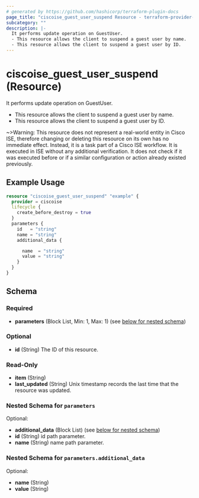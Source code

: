 ```yaml
---
# generated by https://github.com/hashicorp/terraform-plugin-docs
page_title: "ciscoise_guest_user_suspend Resource - terraform-provider-ciscoise"
subcategory: ""
description: |-
  It performs update operation on GuestUser.
  - This resource allows the client to suspend a guest user by name.
  - This resource allows the client to suspend a guest user by ID.
---
```


# ciscoise_guest_user_suspend (Resource)

It performs update operation on GuestUser.
- This resource allows the client to suspend a guest user by name.
- This resource allows the client to suspend a guest user by ID.

~>Warning: This resource does not represent a real-world entity in Cisco ISE, therefore changing or deleting this resource on its own has no immediate effect. Instead, it is a task part of a Cisco ISE workflow. It is executed in ISE without any additional verification. It does not check if it was executed before or if a similar configuration or action already existed previously.

## Example Usage

```terraform
resource "ciscoise_guest_user_suspend" "example" {
  provider = ciscoise
  lifecycle {
    create_before_destroy = true
  }
  parameters {
    id   = "string"
    name = "string"
    additional_data {

      name  = "string"
      value = "string"
    }
  }
}
```

<!-- schema generated by tfplugindocs -->
## Schema

### Required

- **parameters** (Block List, Min: 1, Max: 1) (see [below for nested schema](#nestedblock--parameters))

### Optional

- **id** (String) The ID of this resource.

### Read-Only

- **item** (String)
- **last_updated** (String) Unix timestamp records the last time that the resource was updated.

<a id="nestedblock--parameters"></a>
### Nested Schema for `parameters`

Optional:

- **additional_data** (Block List) (see [below for nested schema](#nestedblock--parameters--additional_data))
- **id** (String) id path parameter.
- **name** (String) name path parameter.

<a id="nestedblock--parameters--additional_data"></a>
### Nested Schema for `parameters.additional_data`

Optional:

- **name** (String)
- **value** (String)


